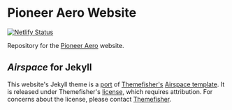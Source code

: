# Pioneer Aero Website

[![Netlify Status](https://api.netlify.com/api/v1/badges/f4cf9caa-cc97-4707-aae6-1c8a6d5b67a9/deploy-status)](https://app.netlify.com/sites/tourmaline-puppy-49d4b4/deploys)

Repository for the [Pioneer Aero](https://www.pioneeraero.co.nz) website.

## _Airspace_ for Jekyll

This website's Jekyll theme is a [port](https://www.github.com/TankedThomas/airspace-jekyll) of [Themefisher's](https://themefisher.com) [Airspace template](https://themefisher.com/products/airspace-free-bootstrap-website-template/).
It is released under Themefisher's [license](https://themefisher.com/license), which requires attribution. For concerns about the license, please contact [Themefisher](mailto:themefisher@gmail.com).
